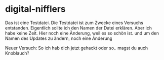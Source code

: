 # digital-nifflers

Das ist eine Testdatei.
Die Testdatei ist zum Zwecke eines Versuchs entstanden.
Eigentlich sollte ich den Namen der Datei erklären.
Aber ich habe keine Zeit.
Hier noch eine Änderung, weil es so schön ist.
und um den Namen des Updates zu ändern, noch eine Änderung

Neuer Versuch:
So ich hab dich jetzt gehackt oder so..
magst du auch Knoblauch?